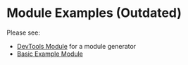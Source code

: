 Module Examples (Outdated)
==========================


Please see:
- [DevTools Module](https://github.com/humhub-contrib/devtools) for a module generator 
- [Basic Example Module](https://github.com/humhub/humhub-modules-example-basic)

